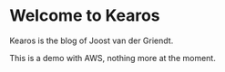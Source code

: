# Welcome to Kearos
Kearos is the blog of Joost van der Griendt.

This is a demo with AWS, nothing more at the moment.
